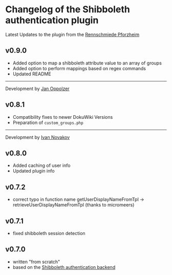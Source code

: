 # Changelog of the Shibboleth authentication plugin

Latest Updates to the plugin from the [Rennschmiede Pforzheim](https://github.com/RennschmiedePforzheim)

## v0.9.0

* Added option to map a shibboleth attribute value to an array of groups
* Added option to perform mappings based on regex commands
* Updated README

---

Development by [Jan Oppolzer](https://github.com/JanOppolzer/dokuwiki-shibboleth-auth)

## v0.8.1

* Compatibility fixes to newer DokuWiki Versions
* Preparation of `custom_groups.php`

---

Development by [Ivan Novakov](https://github.com/ivan-novakov/dokuwiki-shibboleth-auth)

## v0.8.0

* Added caching of user info
* Updated plugin info

## v0.7.2

* correct typo in function name getUserDisplayNameFromTpl -> retrieveUserDisplayNameFromTpl (thanks to micromeers)


## v0.7.1

* fixed shibboleth session detection


## v0.7.0

* written "from scratch"
* based on the [Shibboleth authentication backend](https://github.com/ivan-novakov/dokushib)

